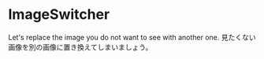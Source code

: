 # ImageSwitcher

Let's replace the image you do not want to see with another one.
見たくない画像を別の画像に置き換えてしまいましょう。


